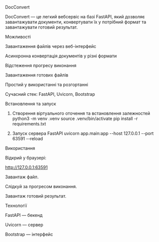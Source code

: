 DocConvert

DocConvert — це легкий вебсервіс на базі FastAPI, який дозволяє завантажувати документи, конвертувати їх у потрібний формат та завантажувати готовий результат.

Можливості

Завантаження файлів через веб-інтерфейс

Асинхронна конвертація документів у різні формати

Відстеження прогресу виконання

Завантаження готових файлів

Простий у використанні та розгортанні

Сучасний стек: FastAPI, Uvicorn, Bootstrap

Встановлення та запуск
1. Створення віртуального оточення та встановлення залежностей
python3 -m venv .venv
source .venv/bin/activate
pip install -r requirements.txt

2. Запуск сервера FastAPI
uvicorn app.main:app --host 127.0.0.1 --port 63591 --reload

Використання

Відкрий у браузері:

http://127.0.0.1:63591


Завантаж файл.

Слідкуй за прогресом виконання.

Завантаж готовий результат.

Технології

FastAPI
 — бекенд

Uvicorn
 — сервер

Bootstrap
 — інтерфейс